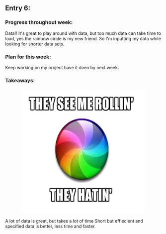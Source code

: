 ## Entry 6:

### Progress throughout week:

Data!! It's great to play around with data, but too much data can take time to load, yes the rainbow circle is my new friend. So I'm inputting my data while looking for shorter data sets.

 
### Plan for this week:

Keep working on my project have it doen by next week.


### Takeaways:

 <p align = "center">
  <img src = "rainbow.gif" width="400" height="400">
</p>
A lot of data is great, but takes a lot of time
Short but effiecient and specified data is better, less time and faster.


